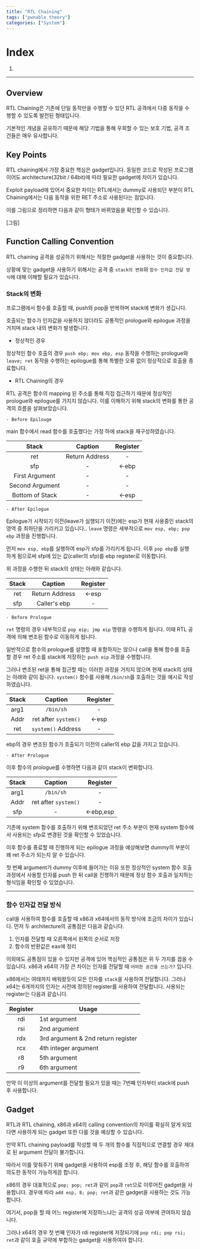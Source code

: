 ```yaml
---
title: "RTL Chaining"
tags: ["pwnable theory"]
categories: ["System"]
---
```


# Index

1. [](#)

* * *

## Overview

RTL Chaining은 기존에 단일 동작만을 수행할 수 있던 RTL 공격에서 다중 동작을 수행할 수 있도록 발전된 형태입니다.

기본적인 개념을 공유하기 때문에 해당 기법을 통해 우회할 수 있는 보호 기법, 공격 조건들은 매우 유사합니다.

## Key Points

RTL chaining에서 가장 중요한 핵심은 gadget입니다. 동일한 코드로 작성된 프로그램이어도 architecture(32bit / 64bit)에 따라 필요한 gadget에 차이가 있습니다.

Exploit payload에 있어서 중요한 차이는 RTL에서는 dummy로 사용되던 부분이 RTL Chaining에서는 다음 동작을 위한 RET 주소로 사용된다는 점입니다.

이를 그림으로 정리하면 다음과 같이 형태가 바뀌었음을 확인할 수 있습니다.

[그림]

## Function Calling Convention

RTL chaining 공격을 성공하기 위해서는 적절한 gadget을 사용하는 것이 중요합니다.

상황에 맞는 gadget을 사용하기 위해서는 공격 중 `stack의 변화`와 `함수 인자값 전달 방식`에 대해 이해할 필요가 있습니다.

### Stack의 변화

프로그램에서 함수를 호출할 때, push와 pop을 반복하며 stack에 변화가 생깁니다.

호출되는 함수가 인자값을 사용하지 않더라도 공통적인 prologue와 epilogue 과정을 거치며 stack 내의 변화가 발생합니다.

- 정상적인 경우

정상적인 함수 호출의 경우 `push ebp; mov ebp, esp`  동작을 수행하는 prologue와 `leave; ret` 동작을 수행하는 epilogue를 통해 특별한 오류 없이 정상적으로 호출을 종료합니다.

- RTL Chaining의 경우

RTL 공격은 함수의 mapping 된 주소를 통해 직접 접근하기 때문에 정상적인 prologue와 epilogue를 가지지 않습니다. 이를 이해하기 위해 stack의 변화를 통한 공격의 흐름을 살펴보았습니다.

    - Before Epilouge

main 함수에서 read 함수를 호출했다는 가정 하에 stack을 재구성하였습니다.

|Stack|Caption|Register|
|:---:|:-----:|:------:|
|ret|Return Address|-|
|sfp|-|<-ebp|
|First Argument|-|-|
|Second Argument|-|-|
|Bottom of Stack|-|\<-esp|

    - After Epilogue

Epilogue가 시작되기 이전(leave가 실행되기 이전)에는 esp가 현재 사용중인 stack의 영역 중 최하단을 가리키고 있습니다.. `leave` 명령은 세부적으로 `mov esp, ebp; pop ebp` 과정을 진행합니다.

먼저 `mov esp, ebp`를 실행하여 esp가 sfp를 가리키게 됩니다. 이후 `pop ebp`를 실행하게 됨으로써 sfp에 있는 값(caller의 sfp)를 ebp register로 이동합니다.

위 과정을 수행한 뒤 stack의 상태는 아래와 같습니다.

|Stack|Caption|Register|
|:--:|:------:|:------:|
|ret|Return Address|\<-esp|
|sfp|Caller's ebp|-|

    - Before Prologue

`ret` 명령의 경우 내부적으로 `pop eip; jmp eip` 명령을 수행하게 됩니다. 이때 RTL 공격에 의해 변조된 함수로 이동하게 됩니다.

일반적으로 함수의 prologue를 설명할 때 포함하지는 않으나 call을 통해 함수를 호출할 경우 ret 주소를 stack에 저장하는 `push eip` 과정을 수행합니다.

그러나 변조된 ret을 통해 접근할 때는 이러한 과정을 거치지 않으며 현재 stack의 상태는 아래와 같이 됩니다. `system()` 함수를 사용해 `/bin/sh`를 호출하는 것을 예시로 작성하였습니다.

|Stack|Caption|Register|
|:---:|:-----:|:------:|
|arg1|`/bin/sh`|-|
|Addr|ret after `system()`|\<-esp|
|ret|`system()` Address|-|

ebp의 경우 변조된 함수가 호출되기 이전의 caller의 ebp 값을 가지고 있습니다. 

    - After Prologue

이후 함수의 prologue를 수행하면 다음과 같이 stack이 변화합니다.

|Stack|Caption|Register|
|:---:|:-----:|:------:|
|arg1|`/bin/sh`|-|
|Addr|ret after `system()`|-|
|sfp|-|\<-ebp,esp|

기존에 system 함수를 호출하기 위해 변조되었던 ret 주소 부분이 현재 system 함수에서 사용되는 sfp로 변경된 것을 확인할 수 있었습니다.

이후 함수를 죵료할 때 진행하게 되는 epilogue 과정을 예상해보면 dummy의 부분이 왜 ret 주소가 되는지 알 수 있습니다.

첫 번째 argument가 dummy 이후에 들어가는 이유 또한 정상적인 system 함수 호출 과정에서 사용할 인자를 push 한 뒤 call을 진행하기 때문에 정상 함수 호출과 일치하는 형식임을 확인할 수 있었습니다.

* * *

### 함수 인자값 전달 방식

call을 사용하여 함수를 호출할 때 x86과 x64에서의 동작 방식에 조금의 차이가 있습니다. 먼저 두 architecture의 공통점은 다음과 같습니다.

1. 인자를 전달할 때 오른쪽에서 왼쪽의 순서로 저장
2. 함수의 반환값은 eax에 정리

이외에도 공통점이 있을 수 있지만 공격에 있어 핵심적인 공통점은 위 두 가지를 꼽을 수 있습니다. x86과 x64의 가장 큰 차이는 인자를 전달할 때 `어떠한 공간을 쓰는가?` 입니다.

x86에서는 여태까지 배워왔듯이 모든 인자를 `stack`을 사용하여 전달합니다. 그러나 x64는 6개까지의 인자는 사전에 정의된 register를 사용하여 전달합니다. 사용되는 register는 다음과 같습니다.

|Register|Usage|
|:------:|-----------|
|rdi|1st argument|
|rsi|2nd argument|
|rdx|3rd argument & 2nd return register|
|rcx|4th integer argument|
|r8|5th argument|
|r9|6th argument|

만약 이 이상의 argument를 전달할 필요가 있을 때는 7번째 인자부터 stack에 push 후 사용합니다.

## Gadget

RTL과 RTL chaining, x86과 x64의 calling convention의 차이를 확실히 알게 되었다면 사용하게 되는 gadget 또한 다를 것을 예상할 수 있습니다.

만약 RTL chaining payload를 작성할 때 두 개의 함수를 직접적으로 연결할 경우 제대로 된 argument 전달이 불가합니다.

따라서 이를 맞춰주기 위해 gadget을 사용하여 esp를 조정 후, 해당 함수를 호출하여 의도한 동작이 가능하게끔 합니다.

x86의 경우 대표적으로 `pop; pop; ret`과 같이 `pop`과 `ret`으로 이루어진 gadget을 사용합니다. 경우에 따라 `add esp, 8; pop; ret`과 같은 gadget을 사용하는 것도 가능합니다.

여기서, pop을 할 때 어느 register에 저장하느냐는 공격의 성공 여부에 관여하지 않습니다.

그러나 x64의 경우 첫 번째 인자가 rdi register에 저장되기에 `pop rdi; pop rsi; ret`과 같이 호출 규약에 부합하는 gadget을 사용하여야 합니다.
